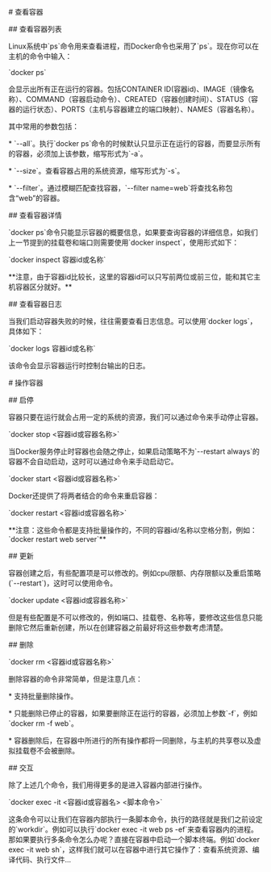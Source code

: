 \# 查看容器

\#\# 查看容器列表

Linux系统中\`ps\`命令用来查看进程，而Docker命令也采用了\`ps\`。现在你可以在主机的命令中输入：



\`docker ps\`



会显示出所有正在运行的容器。包括CONTAINER ID\(容器id\)、IMAGE（镜像名称）、COMMAND（容器启动命令）、CREATED（容器创建时间）、STATUS（容器的运行状态）、PORTS（主机与容器建立的端口映射）、NAMES（容器名称）。



其中常用的参数包括：

\* \`--all\`。执行\`docker ps\`命令的时候默认只显示正在运行的容器，而要显示所有的容器，必须加上该参数，缩写形式为\`-a\`。

\* \`--size\`。查看容器占用的系统资源，缩写形式为\`-s\`。

\* \`--filter\`。通过模糊匹配查找容器，\`--filter name=web\`将查找名称包含“web”的容器。



\#\# 查看容器详情

\`docker ps\`命令只能显示容器的概要信息，如果要查询容器的详细信息，如我们上一节提到的挂载卷和端口则需要使用\`docker inspect\`，使用形式如下：



\`docker inspect 容器id或名称\`



\*\*注意，由于容器id比较长，这里的容器id可以只写前两位或前三位，能和其它主机容器区分就好。\*\*



\#\# 查看容器日志

当我们启动容器失败的时候，往往需要查看日志信息。可以使用\`docker logs\`，具体如下：



\`docker logs 容器id或名称\`



该命令会显示容器运行时控制台输出的日志。

\# 操作容器

\#\# 启停

容器只要在运行就会占用一定的系统的资源，我们可以通过命令来手动停止容器。



\`docker stop &lt;容器id或容器名称&gt;\`



当Docker服务停止时容器也会随之停止，如果启动策略不为\`--restart always\`的容器不会自动启动，这时可以通过命令来手动启动它。



\`docker start &lt;容器id或容器名称&gt;\`



Docker还提供了将两者结合的命令来重启容器：



\`docker restart &lt;容器id或容器名称&gt;\`



\*\*注意：这些命令都是支持批量操作的，不同的容器id/名称以空格分割，例如：\`docker restart web server\`\*\*



\#\# 更新

容器创建之后，有些配置项是可以修改的。例如cpu限额、内存限额以及重启策略\(\`--restart\`\)，这时可以使用命令。



\`docker update &lt;容器id或容器名称&gt;\`



但是有些配置是不可以修改的，例如端口、挂载卷、名称等，要修改这些信息只能删除它然后重新创建，所以在创建容器之前最好将这些参数考虑清楚。



\#\# 删除

\`docker rm &lt;容器id或容器名称&gt;\`



删除容器的命令非常简单，但是注意几点：

\* 支持批量删除操作。

\* 只能删除已停止的容器，如果要删除正在运行的容器，必须加上参数\`-f\`，例如\`docker rm -f web\`。

\* 容器删除后，在容器中所进行的所有操作都将一同删除，与主机的共享卷以及虚拟挂载卷不会被删除。



\#\# 交互

除了上述几个命令，我们用得更多的是进入容器内部进行操作。



\`docker exec -it &lt;容器id或容器名&gt; &lt;脚本命令&gt;\`



这条命令可以让我们在容器内部执行一条脚本命令，执行的路径就是我们之前设定的\`workdir\`。例如可以执行\`docker exec -it web ps -ef\`来查看容器内的进程。那如果要执行多条命令怎么办呢？直接在容器中启动一个脚本终端。例如\`docker exec -it web sh\`，这样我们就可以在容器中进行其它操作了：查看系统资源、编译代码、执行文件...







